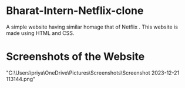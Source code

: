 # Bharat-Intern-Netflix-clone
A simple website having similar homage that of Netflix . This website is made using HTML and CSS.
# Screenshots of the Website
"C:\Users\priya\OneDrive\Pictures\Screenshots\Screenshot 2023-12-21 113144.png"

